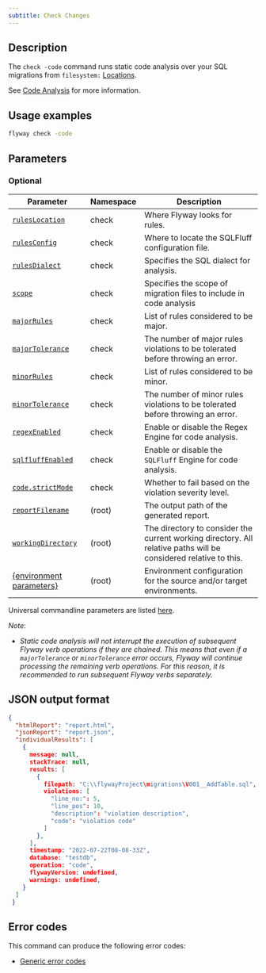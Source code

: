 ```yaml
---
subtitle: Check Changes
---
```


## Description

The `check -code` command runs static code analysis over your SQL migrations from `filesystem:` [Locations](<Configuration/Flyway Namespace/Flyway Locations Setting>).

See [Code Analysis](https://documentation.red-gate.com/flyway/flyway-concepts/code-analysis) for more information.

## Usage examples

```bash
flyway check -code
```

## Parameters

### Optional

| Parameter                                                                                                        | Namespace | Description                                                                                                      |
|------------------------------------------------------------------------------------------------------------------|-----------|------------------------------------------------------------------------------------------------------------------|
| [`rulesLocation`](<Configuration/Flyway Namespace/Flyway Check Namespace/Flyway Check Rules Location Setting>)   | check     | Where Flyway looks for rules.                                                                                    |
| [`rulesConfig`](<Configuration/Flyway Namespace/Flyway Check Namespace/Flyway Check Rules Config Setting>)       | check     | Where to locate the SQLFluff configuration file.                                                                 |
| [`rulesDialect`](<Configuration/Flyway Namespace/Flyway Check Namespace/Flyway Check Rules Dialect Setting>)     | check     | Specifies the SQL dialect for analysis.                                                                          |
| [`scope`](<Configuration/Flyway Namespace/Flyway Check Namespace/Flyway Check Scope Setting>)                      | check     | Specifies the scope of migration files to include in code analysis                                        |
| [`majorRules`](<Configuration/Flyway Namespace/Flyway Check Namespace/Flyway Check Major Rules Setting>)         | check     | List of rules considered to be major.                                                                            |
| [`majorTolerance`](<Configuration/Flyway Namespace/Flyway Check Namespace/Flyway Check Major Tolerance Setting>) | check     | The number of major rules violations to be tolerated before throwing an error.                                   |
| [`minorRules`](<Configuration/Flyway Namespace/Flyway Check Namespace/Flyway Check Minor Rules Setting>)         | check     | List of rules considered to be minor.                                                                            |
| [`minorTolerance`](<Configuration/Flyway Namespace/Flyway Check Namespace/Flyway Check Minor Tolerance Setting>) | check     | The number of minor rules violations to be tolerated before throwing an error.                                   |
| [`regexEnabled`](<Configuration/Flyway Namespace/Flyway Check Namespace/Flyway Check Regex Enabled Setting>) | check     | Enable or disable the Regex Engine for code analysis.                                                            |  
| [`sqlfluffEnabled`](<Configuration/Flyway Namespace/Flyway Check Namespace/Flyway Check SQLFluff Enabled Setting>) | check     | Enable or disable the `SQLFluff` Engine for code analysis.                                                       |
| [`code.strictMode`](<Configuration/Flyway Namespace/Flyway Check Namespace/Flyway Check Code Strict Mode Setting>) | check     | Whether to fail based on the violation severity level.                                                      |  
| [`reportFilename`](<Configuration/Flyway Namespace/Flyway Report Filename Setting>)                              | (root)    | The output path of the generated report.                                                                         |
| [`workingDirectory`](<Command-line Parameters/Working Directory Parameter>)                                       | (root)    | The directory to consider the current working directory. All relative paths will be considered relative to this. |
| [{environment parameters}](<Configuration/Environments Namespace>)                                               | (root)    | Environment configuration for the source and/or target environments.                                             |

Universal commandline parameters are listed [here](<Command-line Parameters>).

_Note_:
- _Static code analysis will not interrupt the execution of subsequent Flyway verb operations if they are chained. This means that even if a `majorTolerance` or `minorTolerance` error occurs, Flyway will continue processing the remaining verb operations.
  For this reason, it is recommended to run subsequent Flyway verbs separately._

## JSON output format

```json
{
  "htmlReport": "report.html",
  "jsonReport": "report.json",
  "individualResults": [
    {
      message: null,
      stackTrace: null,
      results: [
        {
          filepath: "C:\\flywayProject\migrations\V001__AddTable.sql",
          violations: [
            "line_no:": 5,
            "line_pos": 10,
            "description": "violation description",
            "code": "violation code"
          ]
        },
      ],
      timestamp: "2022-07-22T08-08-33Z",
      database: "testdb",
      operation: "code",
      flywayVersion: undefined,
      warnings: undefined,
    }
  ]
 }
```

## Error codes

This command can produce the following error codes:
- [Generic error codes](<Exit codes and error codes/General error codes>)